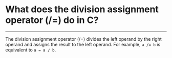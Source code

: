 # What does the division assignment operator (/=) do in C?

---

The division assignment operator (/=) divides the left operand by the right operand and assigns the result to the left operand. For example, `a /= b` is equivalent to `a = a / b`.
